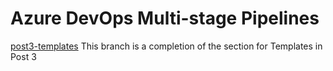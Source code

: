 # Azure DevOps Multi-stage Pipelines

[post3-templates](https://github.com/cashewshideout/blog-azurepipeline/tree/post3-templates)
This branch is a completion of the section for Templates in Post 3